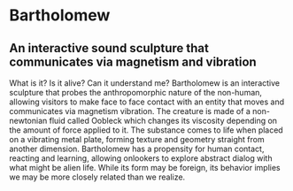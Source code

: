 # Bartholomew
## An interactive sound sculpture that communicates via magnetism and vibration


What is it? Is it alive? Can it understand me? Bartholomew is an interactive sculpture that probes the anthropomorphic nature of the non-human, allowing visitors to make face to face contact with an entity that moves and communicates via magnetism vibration. The creature is made of a non-newtonian fluid called Oobleck which changes its viscosity depending on the amount of force applied to it. The substance comes to life when placed on a vibrating metal plate, forming texture and geometry straight from another dimension. Bartholomew has a propensity for human contact, reacting and learning, allowing onlookers to explore abstract dialog with what might be alien life. While its form may be foreign, its behavior implies we may be more closely related than we realize.  
